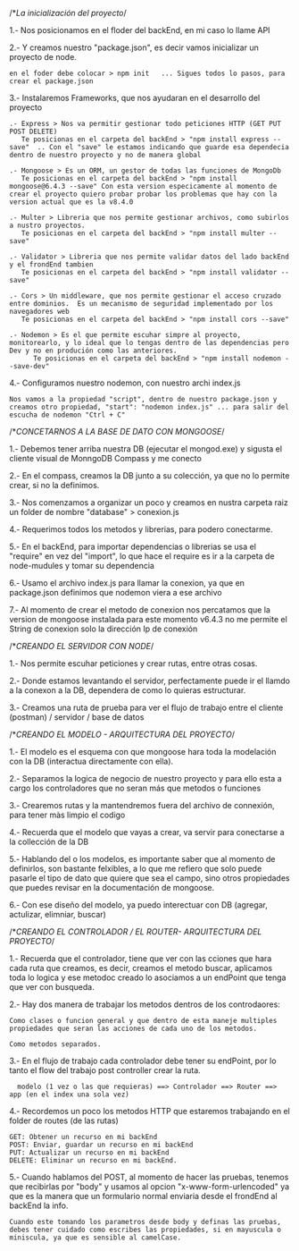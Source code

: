 /**La inicialización del proyecto*/

1.- Nos posicionamos en el floder del backEnd, en mi caso lo llame API

2.- Y creamos nuestro "package.json", es decir vamos inicializar un proyecto de node.

    en el foder debe colocar > npm init   ... Sigues todos lo pasos, para crear el package.json

3.- Instalaremos Frameworks, que nos ayudaran en el desarrollo del proyecto

    .- Express > Nos va permitir gestionar todo peticiones HTTP (GET PUT POST DELETE)
       Te posicionas en el carpeta del backEnd > "npm install express --save"  .. Con el "save" le estamos indicando que guarde esa dependecia dentro de nuestro proyecto y no de manera global

    .- Mongoose > Es un ORM, un gestor de todas las funciones de MongoDb
       Te posicionas en el carpeta del backEnd > "npm install mongoose@6.4.3 --save" Con esta version especicamente al momento de crear el proyecto quiero probar probar los problemas que hay con la version actual que es la v8.4.0
    
    .- Multer > Libreria que nos permite gestionar archivos, como subirlos a nustro proyectos.  
       Te posicionas en el carpeta del backEnd > "npm install multer --save"

    .- Validator > Libreria que nos permite validar datos del lado backEnd y el frondEnd tambien
       Te posicionas en el carpeta del backEnd > "npm install validator --save"

    .- Cors > Un middleware, que nos permite gestionar el acceso cruzado entre dominios.  Es un mecanismo de seguridad implementado por los navegadores web 
       Te posicionas en el carpeta del backEnd > "npm install cors --save"

    .- Nodemon > Es el que permite escuhar simpre al proyecto, monitorearlo, y lo ideal que lo tengas dentro de las dependencias pero Dev y no en produción como las anteriores.
          Te posicionas en el carpeta del backEnd > "npm install nodemon --save-dev"  

4.- Configuramos nuestro nodemon, con nuestro archi index.js
    
    Nos vamos a la propiedad "script", dentro de nuestro package.json y creamos otro propiedad, "start": "nodemon index.js" ... para salir del escucha de nodemon "Ctrl + C"


/**CONCETARNOS A LA BASE DE DATO CON MONGOOSE*/

1.- Debemos tener arriba nuestra DB (ejecutar el mongod.exe) y sigusta el cliente visual de MonngoDB Compass y me conecto

2.- En el compass, creamos la DB junto a su colección, ya que no lo permite crear, si no la definimos.

3.- Nos comenzamos a organizar un poco y creamos en nustra carpeta raiz un folder de nombre "database" > conexion.js

4.- Requerimos todos los metodos y librerias, para podero conectarme.

5.- En el backEnd, para importar dependencias o librerias se usa el "require" en vez del "import", lo que hace el require es ir a la carpeta de node-mudules y tomar su dependencia

6.- Usamo el archivo index.js para llamar la conexion, ya que en package.json definimos que nodemon viera a ese archivo

7.- Al momento de crear el metodo de conexion nos percatamos que la version de mongoose instalada para este momento v6.4.3 no me permite el String de conexion solo la dirección Ip de conexión 


/**CREANDO EL SERVIDOR CON NODE*/

1.- Nos permite escuhar peticiones y crear rutas, entre otras cosas.

2.- Donde estamos levantando el servidor, perfectamente puede ir el llamdo a la conexon a la DB, dependera de como lo quieras estructurar.

3.- Creamos una ruta de prueba para ver el flujo de trabajo entre el cliente (postman) / servidor / base de datos


/**CREANDO EL MODELO - ARQUITECTURA DEL PROYECTO*/

1.- El modelo es el esquema con que mongoose hara toda la modelación con la DB (interactua directamente con ella).

2.- Separamos la logica de negocio de nuestro proyecto y para ello esta a cargo los controladores que no seran más que metodos o funciones

3.- Crearemos rutas y la mantendremos fuera del archivo de connexión, para tener màs limpio el codigo

4.- Recuerda que el modelo que vayas a crear, va servir para conectarse a la collección de la DB

5.- Hablando del o los modelos, es importante saber que al momento de definirlos, son bastante felxibles, a lo que me refiero que solo puede pasarle el tipo de dato que quiere que sea el campo, sino otros propiedades que puedes revisar en la documentación de mongoose.

6.- Con ese diseño del modelo, ya puedo interectuar con DB (agregar, actulizar, elimniar, buscar)


/**CREANDO EL CONTROLADOR / EL ROUTER- ARQUITECTURA DEL PROYECTO*/

1.- Recuerda que el controlador, tiene que ver con las cciones que hara cada ruta que creamos, es decir, creamos el metodo buscar, aplicamos toda  lo logica y ese metodoc creado lo asociamos a un endPoint que tenga que ver con  busqueda.

2.- Hay dos manera de trabajar los metodos dentros de los controdaores:

    Como clases o funcion general y que dentro de esta maneje multiples propiedades que seran las acciones de cada uno de los metodos.

    Como metodos separados.

3.- En el flujo de trabajo cada controlador debe tener su endPoint, por lo tanto el flow del trabajo post controller crear la ruta.

      modelo (1 vez o las que requieras) ==> Controlador ==> Router ==> app (en el index una sola vez)

4.- Recordemos un poco los metodos HTTP que estaremos trabajando en el folder de routes (de las rutas)
    
    GET: Obtener un recurso en mi backEnd
    POST: Enviar, guardar un recurso en mi backEnd
    PUT: Actualizar un recurso en mi backEnd
    DELETE: Eliminar un recurso en mi backEnd.

5.- Cuando hablamos del POST, al momento de hacer las pruebas, tenemos que recibirlas por "body" y usamos al opcion "x-www-form-urlencoded"
    ya que es la manera que un formulario normal enviaria desde el frondEnd al backEnd la info.

    Cuando este tomando los parametros desde body y definas las pruebas, debes tener cuidado como escribes las propiedades, si en mayuscula o miniscula, ya que es sensible al camelCase.